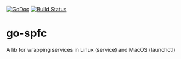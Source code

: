 [![GoDoc](https://godoc.org/github.com/franciscocpg/go-spfc?status.svg)](https://godoc.org/github.com/franciscocpg/go-spfc) [![Build Status](https://travis-ci.org/franciscocpg/go-spfc.svg?branch=master)](https://travis-ci.org/franciscocpg/go-spfc)

# go-spfc
A lib for wrapping services in Linux (service) and MacOS (launchctl)